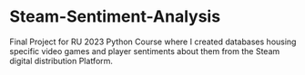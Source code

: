 # Steam-Sentiment-Analysis
Final Project for RU 2023 Python Course where I created databases housing specific video games and player sentiments about them from the Steam digital distribution Platform.
